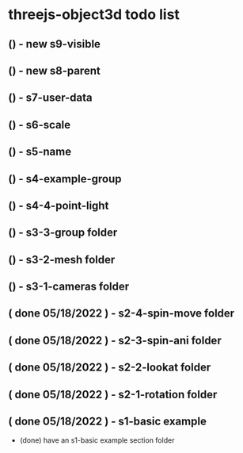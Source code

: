 # threejs-object3d todo list

## () - new s9-visible

## () - new s8-parent

## () - s7-user-data

## () - s6-scale

## () - s5-name

## () - s4-example-group


## () - s4-4-point-light

## () - s3-3-group folder

## () - s3-2-mesh folder


## () - s3-1-cameras folder

## ( done 05/18/2022 ) - s2-4-spin-move folder

## ( done 05/18/2022 ) - s2-3-spin-ani folder

## ( done 05/18/2022 ) - s2-2-lookat folder

## ( done 05/18/2022 ) - s2-1-rotation folder

## ( done 05/18/2022 ) - s1-basic example
* (done) have an s1-basic example section folder
